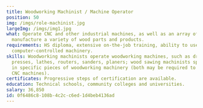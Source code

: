 ```yaml
---
title: Woodworking Machinist / Machine Operator
position: 50
img: /imgs/role-machinist.jpg
largeImg: /imgs/img1.jpg
what: Operate CNC and other industrial machines, as well as an array of tools to
  manufacture a variety of wood parts and products.
requirements: HS diploma, extensive on-the-job training, ability to use
  computer-controlled machinery.
skills: Woodworking machinists operate woodworking machines, such as drill
  presses, lathes, routers, sanders, planers; wood sawing machinists specialize
  in specific pieces of woodworking machinery (both may be required to operate
  CNC machines).
certificates: Progressive steps of certification are available.
education: Technical schools, community colleges and universities.
salary: 36,850
id: 0f6486c8-108b-4c2c-c6ed-1d4beb4136ad
---
```

